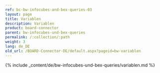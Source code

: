 ```yaml
---
ref: bc-bw-infocubes-and-bex-queries-03
layout: page
title: Variablen
description: Variablen
product: board-connector
parent: bw-infocubes-und-bex-queries
permalink: /:collection/:path
weight: 3
lang: de_DE
old_url: /BOARD-Connector-DE/default.aspx?pageid=bw-variablen
---
```

{% include _content/de/bw-infocubes-und-bex-queries/variablen.md %}
